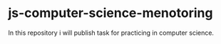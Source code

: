 # js-computer-science-menotoring

In this repository i will publish task for practicing in computer science.
